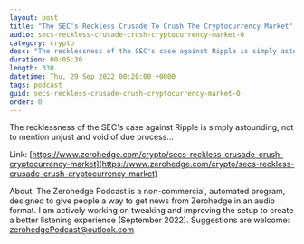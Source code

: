 ```yaml
---
layout: post
title: "The SEC's Reckless Crusade To Crush The Cryptocurrency Market"
audio: secs-reckless-crusade-crush-cryptocurrency-market-0
category: crypto
desc: "The recklessness of the SEC's case against Ripple is simply astounding, not to mention unjust and void of due process..."
duration: 00:05:30
length: 330
datetime: Thu, 29 Sep 2022 00:20:00 +0000
tags: podcast
guid: secs-reckless-crusade-crush-cryptocurrency-market-0
order: 0
---
```

The recklessness of the SEC's case against Ripple is simply astounding, not to mention unjust and void of due process...

Link: [https://www.zerohedge.com/crypto/secs-reckless-crusade-crush-cryptocurrency-market](https://www.zerohedge.com/crypto/secs-reckless-crusade-crush-cryptocurrency-market)

About: The Zerohedge Podcast is a non-commercial, automated program, designed to give people a way to get news from Zerohedge in an audio format.  I am actively working on tweaking and improving the setup to create a better listening experience (September 2022).  Suggestions are welcome: [zerohedgePodcast@outlook.com](mailto:zerohedgePodcast@outlook.com)